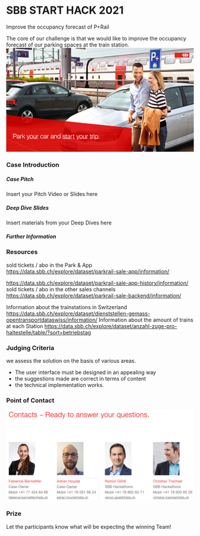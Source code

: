 # SBB START HACK 2021

Improve the occupancy forecast of P+Rail

The core of our challenge is that we would like to improve the occupancy forecast of our parking spaces at the train station.
![Pitch](pitch.png "Title") 

### Case Introduction

##### Case Pitch

Insert your Pitch Video or Slides here

##### Deep Dive Slides

Insert materials from your Deep Dives here

##### Further Information

### Resources
sold tickets / abo in the Park & App
https://data.sbb.ch/explore/dataset/parkrail-sale-app/information/

https://data.sbb.ch/explore/dataset/parkrail-sale-app-history/information/
sold tickets / abo in the other sales channels
https://data.sbb.ch/explore/dataset/parkrail-sale-backend/information/

Information about the trainstations in Switzerland https://data.sbb.ch/explore/dataset/dienststellen-gemass-opentransportdataswiss/information/
Information about the amount of trains at each Station https://data.sbb.ch/explore/dataset/anzahl-zuge-pro-haltestelle/table/?sort=betriebstag 



### Judging Criteria

we assess the solution on the basis of various areas.
- The user interface must be designed in an appealing way
- the suggestions made are correct in terms of content
- the technical implementation works.

### Point of Contact

![Kontakt](kontakt.png "Title") 



### Prize

Let the participants know what will be expecting the winning Team!
